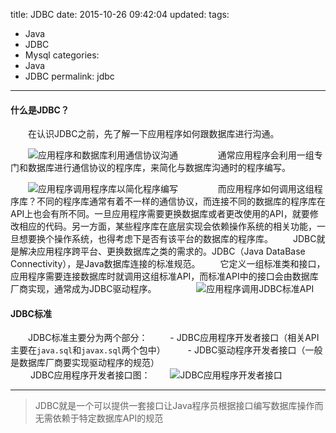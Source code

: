 title: JDBC
date: 2015-10-26 09:42:04
updated:
tags:
- Java
- JDBC
- Mysql
categories:
- Java
- JDBC
permalink: jdbc
---
#### 什么是JDBC？
　　在认识JDBC之前，先了解一下应用程序如何跟数据库进行沟通。

　　![应用程序和数据库利用通信协议沟通](http://7xkw26.com1.z0.glb.clouddn.com/jdbc-1-01.png)
　　
　　通常应用程序会利用一组专门和数据库进行通信协议的程序库，来简化与数据库沟通时的程序编写。

　　![应用程序调用程序库以简化程序编写](http://7xkw26.com1.z0.glb.clouddn.com/jdbc-1-02.png)
　　
　　而应用程序如何调用这组程序库？不同的程序库通常有着不一样的通信协议，而连接不同的数据库的程序库在API上也会有所不同。一旦应用程序需要更换数据库或者更改使用的API，就要修改相应的代码。另一方面，某些程序库在底层实现会依赖操作系统的相关功能，一旦想要换个操作系统，也得考虑下是否有该平台的数据库的程序库。
　　JDBC就是解决应用程序跨平台、更换数据库之类的需求的。JDBC（Java DataBase Connectivity），是Java数据库连接的标准规范。
　　它定义一组标准类和接口，应用程序需要连接数据库时就调用这组标准API，而标准API中的接口会由数据库厂商实现，通常成为JDBC驱动程序。
　　
　　![应用程序调用JDBC标准API](http://7xkw26.com1.z0.glb.clouddn.com/jdbc-1-03.png)

#### JDBC标准　　
　　JDBC标准主要分为两个部分：
　　    - JDBC应用程序开发者接口（相关API主要在``java.sql``和``javax.sql``两个包中）
　　    - JDBC驱动程序开发者接口（一般是数据库厂商要实现驱动程序的规范）
　　    
　　    JDBC应用程序开发者接口图：
　　![JDBC应用程序开发者接口](http://7xkw26.com1.z0.glb.clouddn.com/jdbc-1-04.png)
    
--------

> JDBC就是一个可以提供一套接口让Java程序员根据接口编写数据库操作而无需依赖于特定数据库API的规范
